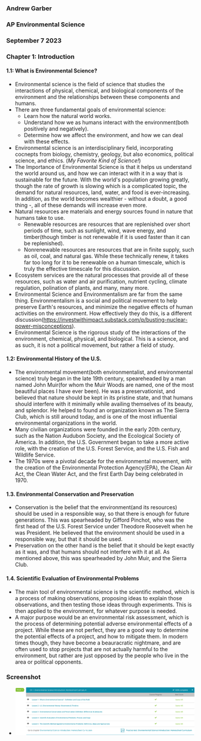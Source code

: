 ### Andrew Garber
### AP Environmental Science
### September 7 2023
### Chapter 1: Introduction

#### 1.1: What is Environmental Science?
 - Environmental science is the field of science that studies the interactions of physical, chemical, and biological components of the environment and the relationships between these components and humans.
 - There are three fundamental goals of environmental science:
    - Learn how the natural world works.
    - Understand how we as humans interact with the environment(both positively and negatively).
    - Determine how we affect the environment, and how we can deal with these effects.
 - Environmental science is an interdisciplinary field, incorporating cocnepts from biology, chemistry, geology, but also economics, political science, and ethics. (*My Favorite Kind of Science!*)
 - The Importance of Environmental Science is that it helps us understand the world around us, and how we can interact with it in a way that is sustainable for the future. With the world's population growing greatly, though the rate of growth is slowing which is a complicated topic, the demand for natural resources, land, water, and food is ever-increasing. In addition, as the world becomes wealthier - without a doubt, a good thing -, all of these demands will increase even more.
 - Natural resources are materials and energy sources found in nature that humans take to use. 
    - Renewable resources are resources that are replenished over short periods of time, such as sunlight, wind, wave energy, and timber(though timber is not renewable if it is used faster than it can be replenished).
    - Nonrenewable resources are resources that are in finite supply, such as oil, coal, and natural gas. While these technically renew, it takes far too long for it to be renewable on a human timescale, which is truly the effective timescale for this discussion.
 - Ecosystem services are the natural processes that provide all of these resources, such as water and air purification, nutrient cycling, climate regulation, polination of plants, and many, many more.
 - Environmental Science and Environmentalism are far from the same thing. Environmentalism is a social and political movement to help preserve Earth's resources, and minimize the negative effects of human activities on the environment. How effectively they do this, is a different discussion(https://investwithimpact.substack.com/p/busting-nuclear-power-misconceptions). 
 - Environmental Science is the rigorous study of the interactions of the environment, chemical, physical, and biological. This is a science, and as such, it is not a political movement, but rather a field of study.

#### 1.2: Environmental History of the U.S.
 - The environmental movement(both environmentalist, and environmental science) truly began in the late 19th century, speareheaded by a man named John Muir(for whom the Muir Woods are named, one of the most beautiful places I have ever been). He was a preservationist, and believed that nature should be kept in its pristine state, and that humans should interfere with it minimally while availing themselves of its beauty, and splendor. He helped to found an organization known as The Sierra Club, which is still around today, and is one of the most influential environmental organizations in the world. 
 - Many civilian organizations were founded in the early 20th century, such as the Nation Audubon Society, and the Ecological Society of America. In addition, the U.S. Government began to take a more active role, with the creation of the U.S. Forest Service, and the U.S. Fish and Wildlife Service.
 - The 1970s were a pivotal decade for the environmental movement, with the creation of the Environmental Protection Agency(EPA), the Clean Air Act, the Clean Water Act, and the first Earth Day being celebrated in 1970.

#### 1.3. Environmental Conservation and Preservation
 - Conservation is the belief that the environment(and its resources) should be used in a responsible way, so that there is enough for future generations. This was spearheaded by Gifford Pinchot, who was the first head of the U.S. Forest Service under Theodore Roosevelt when he was President. He believed that the environment should be used in a responsible way, but that it should be used.
 - Preservation on the other hand is the belief that it should be kept exactly as it was, and that humans should not interfere with it at all. As mentioned above, this was spearheaded by John Muir, and the Sierra Club.

#### 1.4. Scientific Evaluation of Environmental Problems
 - The main tool of environmental science is the scientific method, which is a process of making observations, proposing ideas to explain those observations, and then testing those ideas through experiments. This is then applied to the environment, for whatever purpose is needed.
 - A major purpose would be an environmental risk assessment, which is the process of determining potential adverse environmental effects of a project. While these are not perfect, they are a good way to determine the potential effects of a project, and how to mitigate them. In modern times though, they have become a beauracratic nightmare, and are often used to stop projects that are not actually harmful to the environment, but rather are just opposed by the people who live in the area or political opponents.


### Screenshot
 - ![Alt text](Media/September7_Chap1_environmental_science.png)